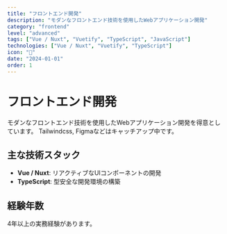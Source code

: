 ```yaml
---
title: "フロントエンド開発"
description: "モダンなフロントエンド技術を使用したWebアプリケーション開発"
category: "frontend"
level: "advanced"
tags: ["Vue / Nuxt", "Vuetify", "TypeScript", "JavaScript"]
technologies: ["Vue / Nuxt", "Vuetify", "TypeScript"]
icon: "🎨"
date: "2024-01-01"
order: 1
---
```


# フロントエンド開発

モダンなフロントエンド技術を使用したWebアプリケーション開発を得意としています。
Tailwindcss, Figmaなどはキャッチアップ中です。

## 主な技術スタック

- **Vue / Nuxt**: リアクティブなUIコンポーネントの開発
- **TypeScript**: 型安全な開発環境の構築

## 経験年数

4年以上の実務経験があります。